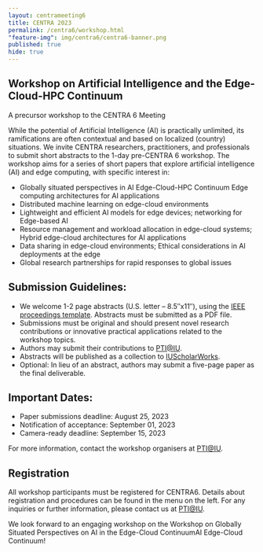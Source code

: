 ```yaml
---
layout: centrameeting6
title: CENTRA 2023
permalink: /centra6/workshop.html
"feature-img": img/centra6/centra6-banner.png
published: true
hide: true
---
```


## Workshop on Artificial Intelligence and the Edge-Cloud-HPC Continuum
A precursor workshop to the CENTRA 6 Meeting

While the potential of Artificial Intelligence (AI) is practically unlimited, its ramifications are often contextual and based on localized (country) situations.   We invite CENTRA researchers, practitioners, and professionals to submit short abstracts to the 1-day pre-CENTRA 6 workshop.  The workshop aims for a series of short papers that explore artificial intelligence (AI) and edge computing, with specific interest in:
- Globally situated perspectives in AI Edge-Cloud-HPC Continuum Edge computing architectures for AI applications
- Distributed machine learning on edge-cloud environments
- Lightweight and efficient AI models for edge devices; networking for Edge-based AI 
- Resource management and workload allocation in edge-cloud systems; Hybrid edge-cloud architectures for AI applications
- Data sharing in edge-cloud environments; Ethical considerations in AI deployments at the edge
- Global research partnerships for rapid responses to global issues

## Submission Guidelines:

- We welcome 1-2 page abstracts (U.S. letter – 8.5″x11″), using the [IEEE proceedings template](https://www.ieee.org/conferences/publishing/templates.html). Abstracts must be submitted as a PDF file.
- Submissions must be original and should present novel research contributions or innovative practical applications related to the workshop topics. 
- Authors may submit their contributions to [PTI@IU](mailto:pti@iu.edu).
- Abstracts will be published as a collection to [IUScholarWorks](https://scholarworks.iu.edu/dspace/).
- Optional: In lieu of an abstract, authors may submit a five-page paper as the final deliverable.

## Important Dates:

- Paper  submissions deadline: August 25, 2023
- Notification of acceptance: September 01, 2023
- Camera-ready deadline: September 15, 2023

For more information, contact the workshop organisers at [PTI@IU](mailto:pti@iu.edu).

## Registration

All workshop participants must be registered for CENTRA6. Details about registration and procedures can be found in the menu on the left. For any inquiries or further information, please contact us at [PTI@IU](mailto:pti@iu.edu).

We look forward to an engaging workshop on the Workshop on Globally Situated Perspectives on AI in the Edge-Cloud ContinuumAI Edge-Cloud Continuum!
